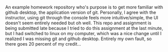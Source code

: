 An example homework repository who's purpose is to get more familiar with github desktop, the application version of git.
Personally, I agree with the instructor, using git through the console feels more intuitive/simple, the UI doesn't seem
entirely needed but oh well. This repo and assignment is being submitted late because I tried to do this assignment at the
last minute, but I had switched to linux on my computer, which was a nice change until I realized I was missing git and
github desktop. Entirely my own fault, so there goes 20 percent of my credit...
